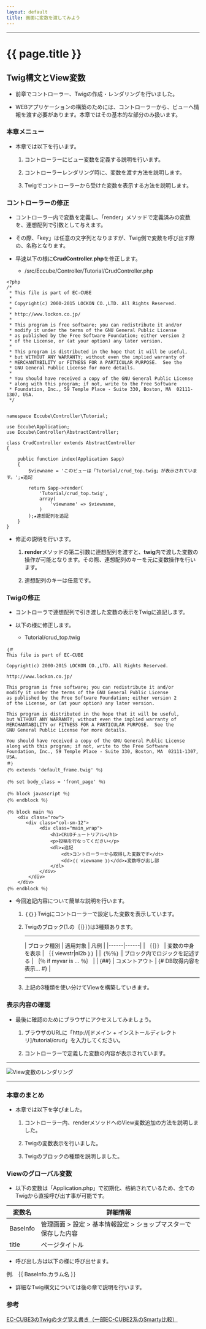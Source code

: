 ```yaml
---
layout: default
title: 画面に変数を渡してみよう
---
```


---

# {{ page.title }}

## Twig構文とView変数

- 前章でコントローラー、Twigの作成・レンダリングを行いました。

- WEBアプリケーションの構築のためには、コントローラーから、ビューへ情報を渡す必要があります。本章ではその基本的な部分のみ扱います。

### 本章メニュー

- 本章では以下を行います。

    1. コントローラーにビュー変数を定義する説明を行います。

    1. コントローラーレンダリング時に、変数を渡す方法を説明します。

    1. Twigでコントローラーから受けた変数を表示する方法を説明します。

### コントローラーの修正

- コントローラー内で変数を定義し、「render」メソッドで定義済みの変数を、連想配列で引数として与えます。

- その際、「key」は任意の文字列となりますが、Twig側で変数を呼び出す際の、名称となります。

- 早速以下の様に**CrudController.php**を修正します。

    - /src/Eccube/Controller/Tutorial/CrudController.php

```
<?php
/*
 * This file is part of EC-CUBE
 *
 * Copyright(c) 2000-2015 LOCKON CO.,LTD. All Rights Reserved.
 *
 * http://www.lockon.co.jp/
 *
 * This program is free software; you can redistribute it and/or
 * modify it under the terms of the GNU General Public License
 * as published by the Free Software Foundation; either version 2
 * of the License, or (at your option) any later version.
 *
 * This program is distributed in the hope that it will be useful,
 * but WITHOUT ANY WARRANTY; without even the implied warranty of
 * MERCHANTABILITY or FITNESS FOR A PARTICULAR PURPOSE.  See the
 * GNU General Public License for more details.
 *
 * You should have received a copy of the GNU General Public License
 * along with this program; if not, write to the Free Software
 * Foundation, Inc., 59 Temple Place - Suite 330, Boston, MA  02111-1307, USA.
 */


namespace Eccube\Controller\Tutorial;

use Eccube\Application;
use Eccube\Controller\AbstractController;

class CrudController extends AbstractController
{

    public function index(Application $app)
    {
        $viewname = 'このビューは「Tutorial/crud_top.twig」が表示されています。';★追記

        return $app->render(
            'Tutorial/crud_top.twig',
            array(
                'viewname' => $viewname,
            )
        );★連想配列を追記
    }
}
```
- 修正の説明を行います。

    1. **render**メソッドの第二引数に連想配列を渡すと、**twig**内で渡した変数の操作が可能となります。その際、連想配列のキーを元に変数操作を行います。

    1. 連想配列のキーは任意です。

### Twigの修正

- コントローラで連想配列で引き渡した変数の表示をTwigに追記します。

- 以下の様に修正します。

	- Tutorial/crud_top.twig

```
｛＃
This file is part of EC-CUBE

Copyright(c) 2000-2015 LOCKON CO.,LTD. All Rights Reserved.

http://www.lockon.co.jp/

This program is free software; you can redistribute it and/or
modify it under the terms of the GNU General Public License
as published by the Free Software Foundation; either version 2
of the License, or (at your option) any later version.

This program is distributed in the hope that it will be useful,
but WITHOUT ANY WARRANTY; without even the implied warranty of
MERCHANTABILITY or FITNESS FOR A PARTICULAR PURPOSE.  See the
GNU General Public License for more details.

You should have received a copy of the GNU General Public License
along with this program; if not, write to the Free Software
Foundation, Inc., 59 Temple Place - Suite 330, Boston, MA  02111-1307, USA.
＃｝
｛％ extends 'default_frame.twig' ％｝

｛％ set body_class = 'front_page' ％｝

｛％ block javascript ％｝
｛％ endblock ％｝

｛％ block main ％｝
    <div class="row">
       <div class="col-sm-12">
            <div class="main_wrap">
                <h1>CRUDチュートリアル</h1>
                <p>投稿を行なってください</p>
                <dl>★追記
                    <dt>コントローラーから取得した変数です</dt>
                    <dd>｛｛ viewname ｝｝</dd>★変数呼び出し部
                </dl>
            </div>
        </div>
    </div>
｛％ endblock ％｝
```

- 今回追記内容について簡単な説明を行います。

    1. ｛｛｝｝Twigにコントローラーで設定した変数を表示しています。

    2. Twigのブロック(1.の｛｛｝｝)は3種類あります。

        ---

        | ブロック種別 | 適用対象 | 凡例 |
        |------|------|
        | ｛｛｝｝ | 変数の中身を表示 | ｛｛ viewstr\|nl2b ｝｝ |
        | ｛％％｝ | ブロック内でロジックを記述する | ｛％ if myvar is ... ％｝ |
        | {##} | コメントアウト | {# DB取得内容を表示... #} |

        ---

    3. 上記の3種類を使い分けてViewを構築していきます。

### 表示内容の確認

- 最後に確認のためにブラウザにアクセスしてみましょう。

    1. ブラウザのURLに「http://[ドメイン + インストールディレクトリ]/tutorial/crud」を入力してください。

    1. コントローラーで定義した変数の内容が表示されています。

---

![View変数のレンダリング](/images/img-tutorial3-view-rendar.png)

---

### 本章のまとめ

- 本章では以下を学びました。

    1. コントローラー内、renderメソッドへのView変数追加の方法を説明しました。

    1. Twigの変数表示を行いました。

    1. Twigのブロックの種類を説明しました。

### Viewのグローバル変数

- 以下の変数は「Application.php」で初期化、格納されているため、全てのTwigから直接呼び出す事が可能です。

| 変数名 | 詳細情報 |
|------ |-----|
| BaseInfo | 管理画面 > 設定 > 基本情報設定 > ショップマスターで保存した内容 |
| title | ページタイトル |

- 呼び出し方は以下の様に呼び出せます。

例. ｛｛ BaseInfo.カラム名 ｝｝

- 詳細なTwig構文については後の章で説明を行います。

### 参考

<a href="http://qiita.com/poego/items/81628dcd0f8e4d4a2d9d" target="_blank">EC-CUBE3のTwigのタグ覚え書き（一部EC-CUBE2系のSmarty比較）<a/>
